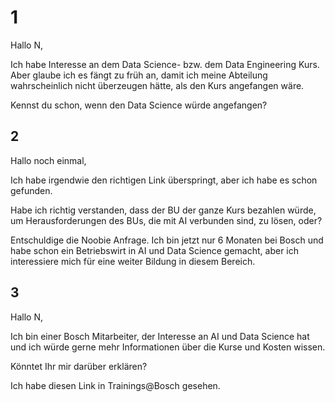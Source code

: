 # 1

Hallo N,

Ich habe Interesse an dem Data Science- bzw. dem Data Engineering Kurs. Aber glaube ich es fängt zu früh an, damit ich meine Abteilung wahrscheinlich nicht überzeugen hätte, als den Kurs angefangen wäre.

Kennst du schon, wenn den Data Science würde angefangen?

## 2

Hallo noch einmal,

Ich habe irgendwie den richtigen Link überspringt, aber ich habe es schon gefunden.

Habe ich richtig verstanden, dass der BU der ganze Kurs bezahlen würde, um Herausforderungen des BUs, die mit AI verbunden sind, zu lösen, oder?

Entschuldige die Noobie Anfrage. Ich bin jetzt nur 6 Monaten bei Bosch und habe schon ein Betriebswirt in AI und Data Science gemacht, aber ich interessiere mich für eine weiter Bildung in diesem Bereich.


## 3

Hallo N,

Ich bin einer Bosch Mitarbeiter, der Interesse an AI und Data Science hat und ich würde gerne mehr Informationen über die Kurse und Kosten wissen.

Könntet Ihr mir darüber erklären?

Ich habe diesen Link in Trainings@Bosch gesehen.

